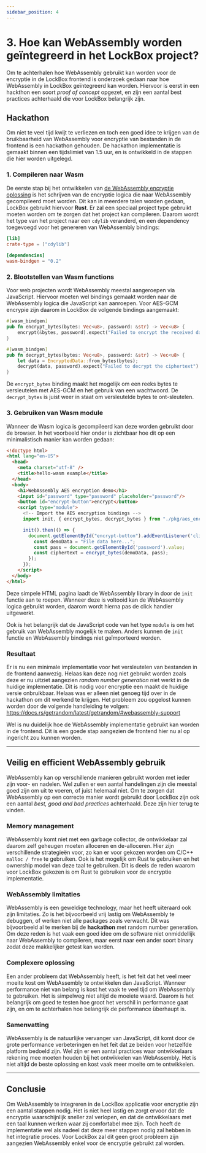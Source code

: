 ```yaml
---
sidebar_position: 4
---
```

# 3. Hoe kan WebAssembly worden geïntegreerd in het LockBox project?

Om te achterhalen hoe WebAssembly gebruikt kan worden voor de encryptie in de LockBox frontend is onderzoek gedaan naar hoe WebAssembly in LockBox geïntegreerd kan worden. Hiervoor is eerst in  een hackthon een soort *proof of concept* opgezet, en zijn een aantal best practices achterhaald die voor LockBox belangrijk zijn. 


## Hackathon
Om niet te veel tijd kwijt te verliezen en toch een goed idee te krijgen van de bruikbaarheid van WebAssembly voor encryptie van bestanden in de frontend is  een hackathon gehouden. De hackathon implementatie is gemaakt binnen een tijdslimiet van 1.5 uur, en is ontwikkeld in de stappen die hier worden uitgelegd.
### 1. Compileren naar Wasm
De eerste stap bij het ontwikkelen van [de WebAssembly encryptie oplossing](https://github.com/LockBox-CS-S7/lockbox-wasm-aes) is het schrijven van de encryptie logica die naar WebAssembly gecompileerd moet worden. Dit kan in meerdere talen worden gedaan, LockBox gebruikt hiervoor **Rust**. Er zal een speciaal project type gebruikt moeten worden om te zorgen dat het project kan compileren. Daarom wordt het type van het project naar een `cdylib` veranderd, en een dependency toegevoegd voor het genereren van WebAssembly bindings: 
```toml
[lib]  
crate-type = ["cdylib"]  
  
[dependencies]  
wasm-bindgen = "0.2"
```


### 2. Blootstellen van Wasm functions
Voor web projecten wordt WebAssembly meestal aangeroepen via JavaScript. Hiervoor moeten wel bindings gemaakt worden naar de WebAssembly logica die JavaScript kan aanroepen. Voor AES-GCM encrypie zijn daarom in LockBox de volgende bindings aangemaakt:
```rust
#[wasm_bindgen]
pub fn encrypt_bytes(bytes: Vec<u8>, password: &str) -> Vec<u8> {
    encrypt(&bytes, password).expect("Failed to encrypt the received data")
}

#[wasm_bindgen]
pub fn decrypt_bytes(bytes: Vec<u8>, password: &str) -> Vec<u8> {
    let data = EncryptedData::from_bytes(bytes);
    decrypt(data, password).expect("Failed to decrypt the ciphertext")
}
```
De `encrypt_bytes` binding maakt het mogelijk om een reeks bytes te versleutelen met AES-GCM en het gebruik van een wachtwoord. De `decrypt_bytes` is juist weer in staat om versleutelde bytes te ont-sleutelen.

### 3. Gebruiken van Wasm module
Wanneer de Wasm logica is gecompileerd kan deze worden gebruikt door de browser. In het voorbeeld hier onder is zichtbaar hoe dit op een minimalistisch manier kan worden gedaan:
```html
<!doctype html>
<html lang="en-US">
  <head>
    <meta charset="utf-8" />
    <title>hello-wasm example</title>
  </head>
  <body>
    <h1>WebAssembly AES encryption demo</h1>
    <input id="password" type="password" placeholder="password"/>
    <button id="encrypt-button">encrypt</button>
    <script type="module">
      <!-- Import the AES encryption bindings -->
      import init, { encrypt_bytes, decrypt_bytes } from "./pkg/aes_encryption.js";

      init().then(() => {
        document.getElementById("encrypt-button").addEventListener('click', () => {
          const demoData = "File data here...";
          const pass = document.getElementById('password').value;
          const ciphertext = encrypt_bytes(demoData, pass);
        });
      });
    </script>
  </body>
</html>

```

Deze simpele HTML pagina laadt de WebAssembly library in door de `init` functie aan te roepen. Wanneer deze is voltooid kan de WebAssembly logica gebruikt worden, daarom wordt hierna pas de click handler uitgewerkt. 

Ook is het belangrijk dat de JavaScript code van het type `module` is om het gebruik van WebAssembly mogelijk te maken. Anders kunnen de `init` functie en WebAssembly bindings niet geïmporteerd worden. 

### Resultaat
Er is nu een minimale implementatie voor het versleutelen van bestanden in de frontend aanwezig. Helaas kan deze nog niet gebruikt worden zoals deze er nu uitziet aangezien *random number generation* niet werkt in de huidige implementatie. Dit is nodig voor encryptie een maakt de huidige versie onbruikbaar. Helaas was er alleen niet genoeg tijd over in de hackathon om dit werkend te krijgen. Het probleem zou opgelost kunnen worden door de volgende handleiding te volgen: https://docs.rs/getrandom/latest/getrandom/#webassembly-support

Wel is nu duidelijk hoe de WebAssembly implementatie gebruikt kan worden in de frontend. Dit is een goede stap aangezien de frontend hier nu al op ingericht zou kunnen worden. 

---

## Veilig en efficient WebAssembly gebruik
WebAssembly kan op verschillende manieren gebruikt worden met ieder zijn voor- en nadelen. Wel zullen er een aantal handelingen zijn die meestal goed zijn om uit te voeren, of juist helemaal niet. Om te zorgen dat WebAssembly op een correcte manier wordt gebruikt door LockBox zijn ook een aantal *best, good and bad practices* achterhaald. Deze zijn hier terug te vinden.

### Memory management
WebAssembly komt niet met een garbage collector, de ontwikkelaar zal daarom zelf geheugen moeten alloceren en de-alloceren. Hier zijn verschillende strategieën voor, zo kan er voor gekozen worden om C/C++ `malloc / free` te gebruiken. Ook is het mogelijk om Rust te gebruiken en het ownership model van deze taal te gebruiken. Dit is deels de reden waarom voor LockBox gekozen is om Rust te gebruiken voor de encryptie implementatie.

### WebAssembly limitaties
WebAssembly is een geweldige technology, maar het heeft uiteraard ook zijn limitaties. Zo is het bijvoorbeeld vrij lastig om WebAssembly te debuggen, of werken niet alle packages zoals verwacht. Dit was bijvoorbeeld al te merken bij de **hackathon** met random number generation. Om deze reden is het vaak een goed idee om de software niet onmiddellijk naar WebAssembly to compileren, maar eerst naar een ander soort binary zodat deze makkelijker getest kan worden. 

### Complexere oplossing
Een ander probleem dat WebAssembly heeft, is het feit dat het veel meer moeite kost om WebAssembly te ontwikkelen dan JavaScript. Wanneer performance niet van belang is kost het vaak te veel tijd om WebAssembly te gebruiken. Het is simpelweg niet altijd de moeiete waard. Daarom is het belangrijk om goed te testen hoe groot het verschil in performance gaat zijn, en om te achterhalen hoe belangrijk de performance überhaupt is. 

### Samenvatting
WebAssembly is de natuurlijke vervanger van JavaScript, dit komt door de grote performance verbeteringen en het feit dat ze beiden voor hetzelfde platform bedoeld zijn. Wel zijn er een aantal practices waar ontwikkelaars rekening mee moeten houden bij het ontwikkelen van WebAssembly. Het is niet altijd de beste oplossing en kost vaak meer moeite om te ontwikkelen. 

---

## Conclusie
Om WebAssembly te integreren in de LockBox applicatie voor encryptie zijn een aantal stappen nodig. Het is niet heel lastig en zorgt ervoor dat de encryptie waarschijnlijk sneller zal verlopen, en dat de ontwikkelaars met een taal kunnen werken waar zij comfortabel mee zijn. Toch heeft de implementatie wel als nadeel dat deze meer stappen nodig zal hebben in het integratie proces. Voor LockBox zal dit geen groot probleem zijn aangezien WebAssembly enkel voor de encryptie gebruikt zal worden.